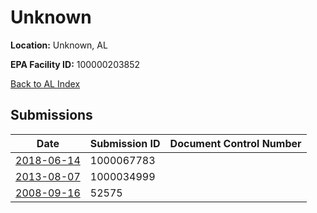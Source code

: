 # Unknown

**Location:** Unknown, AL

**EPA Facility ID:** 100000203852

[Back to AL Index](../../index.md)

## Submissions

| Date | Submission ID | Document Control Number |
|------|--------------|-------------------------|
| [2018-06-14](submissions/1000067783.md) | 1000067783 |  |
| [2013-08-07](submissions/1000034999.md) | 1000034999 |  |
| [2008-09-16](submissions/52575.md) | 52575 |  |
